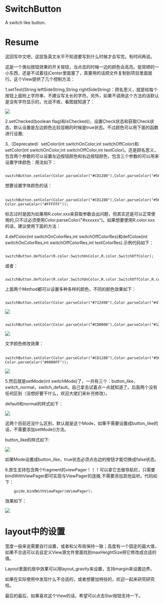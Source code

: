 # SwitchButton
A switch like button.

# Resume

  这回写中文吧，这捉急英文水平不知道要写到什么时候才会写完。有时间再说。
  
  这是一个类似按钮效果的开关按钮，当点击的时候一边的颜色会高亮。挺简陋的一小东西，还是不试着往jCenter里面塞了，真要用的话把文件复制到项目里面就行。这个View提供了几个控制方法：
  
  1.setText(String leftSideString,String rightSideString)：顾名思义，就是给每个按钮上面附上字符串，不建议写太长的字符。另外，如果不调用这个方法的话默认是没有字符显示的，光说不练，看图就知道了：
  
  ![](https://github.com/tjuksingle/SwitchButton/blob/master/sample/noText.png)
    
  2.setChecked(boolean flag)和isChecked()，设置Check状态和获取Check状态，默认设置是左边颜色比较显眼的时候是true状态。不过颜色可以用下面的函数进行设置;
    
  3.（Deprecated）setColor(int switchOnColor,int switchOffColor)和setColor(int switchOnColor,int switchOffColor,int textColor)。还是顾名思义，包含两个参数的可以设置左边按钮颜色和右边按钮颜色，包含三个参数的可以用来设置字体颜色：用法如下：
          
          switchButton.setColor(Color.parseColor("#CD1280"),Color.parseColor("#564891"));
          
  想要设置字体颜色的话：
          
          switchButton.setColor(Color.parseColor("#CD1280"),Color.parseColor("#564891")，Color.parseColor("#FFFFFF"));
          
  标志过时是因为如果用R.color.xxx来获取参数会出问题，但其实还是可以正常使用的,只不过必须使用Color.parseColor("#xxxxxx")。如果想要使用R.color.xxx的话，建议使用下面的方法：
  
  4.defColor(int switchOnColorRes,int switchOffColorRes)和defColoe(int switchOnColorRes,int switchOffColorRes,int textColorRes).示例代码如下：
  
        switchButton.defColor(R.color.SwitchOnColor,R.color.SwitchOffColor);
   
   或者：
   
        switchButton.defColor(R.color.SwitchOnColor,R.color.SwitchOffColor,R.color.TextColor);
  
  上面两个Method都可以设置多种多样的颜色，不同的颜色效果如下：
  
        switchButton.setColor(Color.parseColor("#712496"),Color.parseColor("#475869"));

  ![](https://github.com/tjuksingle/SwitchButton/blob/master/sample/%23712496and%23475869.PNG)
  
        switchButton.setColor(Color.parseColor("#CD0000"),Color.parseColor("#120000"));
  
  ![](https://github.com/tjuksingle/SwitchButton/blob/master/sample/%23CD0000and%23120000.PNG)
  
  文字颜色修改效果：
  
        switchButton.setColor(Color.parseColor("#CD1280"),Color.parseColor("#564891")，Color.parseColor("#0000FF"));
          
  ![](https://github.com/tjuksingle/SwitchButton/blob/master/sample/textColorSample.png)
  
  
  5.然后就是setMode(int switchMode)了，一共有三个：button_like，switch_normal，switch_default。自己拿去试着点一点就知道了。后面两个没有任何区别（没想好要干什么，欢迎大佬们来补充修改）。
  
  default和normal的样式如下：
  
  ![](https://github.com/tjuksingle/SwitchButton/blob/master/sample/defualt.gif)
  
  这两个目前还没什么区别，默认就是这个Mode，如果不需要设置成button_like的话，不需要添加setMode()方法。
  
  button_like的样式如下:
  
  ![](https://github.com/tjuksingle/SwitchButton/blob/master/sample/button_like.gif)
  
  如果Mode设置成button_like，true状态必须点右边的按钮才能切换成false状态。
  
  6.原生支持包含两个fragment的viewPager！！！可以拿它去做导航栏，只需要bindWithViewPager即可实现与ViewPager的连接,不需要添加其他监听。代码如下：
  
        guide.bindWithViewPager(mViewPager);
        
效果如下：

  ![](https://github.com/tjuksingle/SwitchButton/blob/master/sample/bindWithViewPagerSample.gif)
 
 # layout中的设置
  宽度一般来说需要自行设置，或者和父布局保持一致；高度有一个固定的最大值，如果不合适可以去自定义View源文件里面找到maxHeightSize把它修改成合适的值。
  
  Layout里面的居中效果可以用layout_gravity来设置，支持margin来设置边界。
  
  如果在实际使用中发现什么不合适的，或者想要加特技的，欢迎一起来研究研究哈。
  
  最后的最后，如果喜欢这个View的话，希望可以点击Star按钮支持一下。
 
